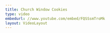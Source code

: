 ```yaml
---
title: Church Window Cookies
type: video
embedurl: //www.youtube.com/embed/FQSSsmTroMk
layout: VideoLayout
---
```


